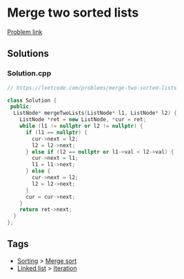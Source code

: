 # Merge two sorted lists

[Problem link](https://leetcode.com/problems/merge-two-sorted-lists)

## Solutions


### Solution.cpp
```cpp
// https://leetcode.com/problems/merge-two-sorted-lists

class Solution {
 public:
  ListNode* mergeTwoLists(ListNode* l1, ListNode* l2) {
    ListNode *ret = new ListNode, *cur = ret;
    while (l1 != nullptr or l2 != nullptr) {
      if (l1 == nullptr) {
        cur->next = l2;
        l2 = l2->next;
      } else if (l2 == nullptr or l1->val < l2->val) {
        cur->next = l1;
        l1 = l1->next;
      } else {
        cur->next = l2;
        l2 = l2->next;
      }
      cur = cur->next;
    }
    return ret->next;
  }
};
```
## Tags

* [Sorting](/Collections/sorting.md#sorting) > [Merge sort](/Collections/sorting.md#merge-sort)
* [Linked list](/Collections/linked-list.md#linked-list) > [Iteration](/Collections/linked-list.md#iteration)
